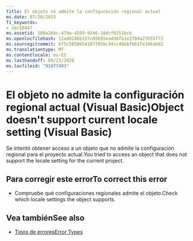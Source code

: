 ```yaml
---
title: El objeto no admite la configuración regional actual
ms.date: 07/20/2015
f1_keywords:
- vbrID447
ms.assetid: 580a26bc-479a-4569-9246-10dcf0251bcb
ms.openlocfilehash: 11ad0246b157c05695eadd6fb1e2704a27b55f73
ms.sourcegitcommit: bf5c5850654187705bc94cc40ebfb62fe346ab02
ms.translationtype: MT
ms.contentlocale: es-ES
ms.lasthandoff: 09/23/2020
ms.locfileid: "91077493"
---
```

# <a name="object-doesnt-support-current-locale-setting-visual-basic"></a><span data-ttu-id="ca5c9-102">El objeto no admite la configuración regional actual (Visual Basic)</span><span class="sxs-lookup"><span data-stu-id="ca5c9-102">Object doesn't support current locale setting (Visual Basic)</span></span>

<span data-ttu-id="ca5c9-103">Se intentó obtener acceso a un objeto que no admite la configuración regional para el proyecto actual.</span><span class="sxs-lookup"><span data-stu-id="ca5c9-103">You tried to access an object that does not support the locale setting for the current project.</span></span>  
  
## <a name="to-correct-this-error"></a><span data-ttu-id="ca5c9-104">Para corregir este error</span><span class="sxs-lookup"><span data-stu-id="ca5c9-104">To correct this error</span></span>  
  
- <span data-ttu-id="ca5c9-105">Compruebe qué configuraciones regionales admite el objeto.</span><span class="sxs-lookup"><span data-stu-id="ca5c9-105">Check which locale settings the object supports.</span></span>  
  
## <a name="see-also"></a><span data-ttu-id="ca5c9-106">Vea también</span><span class="sxs-lookup"><span data-stu-id="ca5c9-106">See also</span></span>

- [<span data-ttu-id="ca5c9-107">Tipos de errores</span><span class="sxs-lookup"><span data-stu-id="ca5c9-107">Error Types</span></span>](../programming-guide/language-features/error-types.md)
